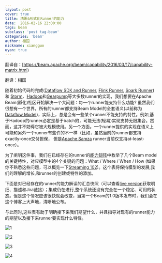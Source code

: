 ```yaml
---
layout: post
cover: true
title: 清晰&形式化Runner的能力
date:  2016-02-16 22:00:00
tags: beam
subclass: 'post tag-beam'
categories: 'beam'
author: 相国
nickname: xiangguo
uyan: true
---
```

翻译自：[https://beam.apache.org/beam/capability/2016/03/17/capability-matrix.html)

翻译：相国

随着初始代码的完成([Dataflow SDK and Runner](https://github.com/apache/beam/pull/1), [Flink Runner](https://github.com/apache/beam/pull/12), [Spark Runner](https://github.com/apache/beam/pull/42))和
[Storm](https://issues.apache.org/jira/browse/BEAM-9)、[Hadoop](https://issues.apache.org/jira/browse/BEAM-19)和[Gearpump](https://issues.apache.org/jira/browse/BEAM-79)等大多数runner的实现，我们想要在Apache Beam(孵化)社区开始解决一个大问题：每一个runner能支持什么功能?
虽然我们很想有一个世界，所有的runner都支持Beam Model的全套语义(以前称为[Dataflow Model](!http://www.vldb.org/pvldb/vol8/p1792-Akidau.pdf))，实际上，总是会有一些某个runner不能支持的特性。例如,基于Hadoop的runner必定是基于batch的，可能无法(轻易)实现支持无限集合。然而，这并不妨碍它被大规模使用。另一个方面，一个runner提供的实现在语义上可能和另外一个runner有些许的不一样（比如，虽然当前的runner都支持exactly-once交付担保， 但是[Apache Samza](http://samza.apache.org/) runner当前仅支持at-least-once）。

为了阐明这件事，我们在已经存在的runner的[能力矩阵](https://beam.apache.org/documentation/runners/capability-matrix/)中枚举了几个Beam model的关键特性，对应模型中的4个关键的问题：What / Where / When / How (如果你不熟悉这些问题，可以概览一下[Streaming 102](http://oreilly.com/ideas/the-world-beyond-batch-streaming-102))。这个表将保持模型的发展,我们的理解的增长,和runner的创建或特性的添加。

下面是对已经存在的runner的能力解读的汇总快照（可以查看[live version](https://beam.apache.org/documentation/runners/capability-matrix/)获取明细、描述和Jira链接）；集成仍在进行,整个系统还没有完全在一个稳定、可用的状态。但是这个情况应该很快就会改变，当第一个Beam的1.0版本发布时，我们会在这个博客上大声地，清晰地公布。

与此同时,这些表有助于明确接下来我们期望什么，并且指导对现有的runner能力的期望以及接下来runner要实现什么特性。

![1](http://orj5v9ukk.bkt.clouddn.com/image/post/capability-matrix-1.png)

![2](http://orj5v9ukk.bkt.clouddn.com/image/post/capability-matrix-2.png)

![3](http://orj5v9ukk.bkt.clouddn.com/image/post/capability-matrix-3.png)

![4](http://orj5v9ukk.bkt.clouddn.com/image/post/capability-matrix-4.png)